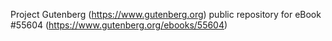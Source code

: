 Project Gutenberg (https://www.gutenberg.org) public repository for
eBook #55604 (https://www.gutenberg.org/ebooks/55604)
